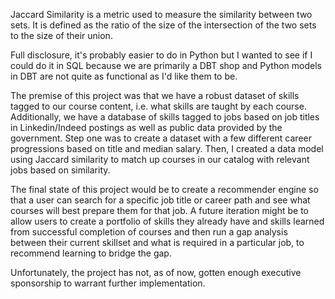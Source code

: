 Jaccard Similarity is a metric used to measure the similarity between two sets. 
It is defined as the ratio of the size of the intersection of the two sets to the size of their union.

Full disclosure, it's probably easier to do in Python but I wanted to see if I could do it in SQL
because we are primarily a DBT shop and Python models in DBT are not quite as functional as I'd like them to be.

The premise of this project was that we have a robust dataset of skills tagged to our course content, i.e. 
what skills are taught by each course. Additionally, we have a database of skills tagged to jobs based on 
job titles in Linkedin/Indeed postings as well as public data provided by the government. Step one was to 
create a dataset with a few different career progressions based on title and median salary. Then, I created
a data model using Jaccard similarity to match up courses in our catalog with relevant jobs based on similarity.

The final state of this project would be to create a recommender engine so that a user can search for a specific
job title or career path and see what courses will best prepare them for that job. A future iteration might be to 
allow users to create a portfolio of skills they already have and skills learned from successful completion of courses
and then run a gap analysis between their current skillset and what is required in a particular job, to recommend
learning to bridge the gap.

Unfortunately, the project has not, as of now, gotten enough executive sponsorship to warrant further implementation.